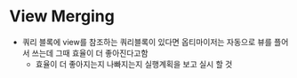 # View Merging
 * 쿼리 블록에 view를 참조하는 쿼리블록이 있다면 옵티마이저는 자동으로 뷰를 플어서 쓰는데 그때 효율이 더 좋아진다고함
   * 효율이 더 좋아지는지 나빠지는지 실행계획을 보고 실시 할 것

